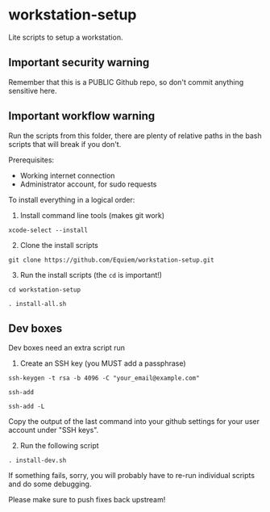 # workstation-setup
Lite scripts to setup a workstation.

## Important security warning

Remember that this is a PUBLIC Github repo, so don't commit anything sensitive here.

## Important workflow warning

Run the scripts from this folder, there are plenty of relative paths in the bash scripts that will break if you don't.

Prerequisites:

- Working internet connection
- Administrator account, for sudo requests

To install everything in a logical order:

1. Install command line tools (makes git work)

`xcode-select --install`

2. Clone the install scripts

`git clone https://github.com/Equiem/workstation-setup.git`

3. Run the install scripts (the `cd` is important!)

`cd workstation-setup`

`. install-all.sh`

## Dev boxes

Dev boxes need an extra script run

1. Create an SSH key (you MUST add a passphrase)

`ssh-keygen -t rsa -b 4096 -C "your_email@example.com"`

`ssh-add`

`ssh-add -L`

Copy the output of the last command into your github settings for your user account under "SSH keys".

2. Run the following script

`. install-dev.sh`

If something fails, sorry, you will probably have to re-run individual scripts and do some debugging.

Please make sure to push fixes back upstream!
